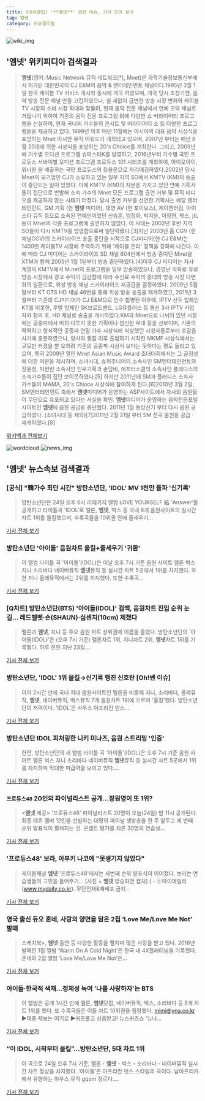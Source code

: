 ```yaml
---
title: (이슈클립) '**엠넷**' 관련 이슈, 기사 모아 보기
tag: 엠넷
category: 이슈클리핑
---
```

![wiki_img](https://user-images.githubusercontent.com/42597476/44503234-41136a80-a6d0-11e8-9071-6fc6418eafe4.png)
## **'**엠넷**'** 위키피디아 검색결과
>**엠넷**(영어: Music Network 뮤직 네트워크[*], Mnet)은 과학기술정보통신부에서 허가된 대한민국의 CJ E&M의 음악 & 엔터테인먼트 채널이다.1995년 3월 1일 한국 케이블 TV 서비스 개시와 동시에 개국 하였으며, 개국 당시 초창기엔, 음악 방송 전문 채널 만을 고집하였으나, 쉴 새없이 급변한 방송 시장 변화와 케이블 TV 시장의 소비 시장 확대와 맞물려, 현재 음악 전문 채널에서 연예 오락 채널로 거듭나기 위하여 기존의 음악 전문 프로그램 외에 다양한 쇼 버라이어티 프로그램을 신설하여, 현재 국내외 가수들의 콘서트 및 버라이어티 쇼 등 다양한 프로그램들을 제공하고 있다. 1999년 이후 매년 11월에는 아시아의 대표 음악 시상식을 표방하는 Mnet 아시안 뮤직 어워드가 개최되고 있으며, 2007년 부터는 매년 8월 20대에 의한 시상식을 표방하는 20's Choice를 개최한다. 그리고, 2009년에 기수별 오디션 프로그램 슈퍼스타K를 방영하고, 2016년부터 기수별 국민 프로듀스 서바이벌 오디션 프로그램 프로듀스 101 시리즈를 개최하여, 아이오아이, 워너원 을 배출하는 국민 프로듀스의 등용문으로 자리매김하였다.2002년 당시 Mnet의 모기업인 CJ가 소유하고 있는 일부 지역 SO에서 KMTV (KM)의 송출이 중단되는 일이 있었다. 이에 KMTV (KM)의 지분을 가지고 있던 연예 기획사들이 집단으로 반발해 소속 가수의 Mnet 모든 프로그램 출연 거부 및 뮤직 비디오를 제공하지 않는 사태가 터졌다. 당시 출연 거부를 선언한 기획사는 예당 엔터테인먼트, GM 기획 (현 **엠넷** 미디어), 대영 AV (현 포이보스), 제이엔터컴, 아이스타 뮤직 등으로 소속된 연예인이었던 신승훈, 엄정화, 박지윤, 이정현, 왁스, jtL 등이 Mnet의 각종 프로그램에 출연하지 않았다. 이 사태는 2002년 후반 지역 SO들이 다시 KMTV를 방영함으로써 일단락됐다.[3]지난 2003년 홈 CGV (현 채널CGV)의 스카이라이프 송출 중단을 시작으로 CJ미디어(현 CJ E&M)는 1400만 케이블TV 시장에 주력하기 위해 '케이블 온리' 정책을 강화해 나간다. 이에 따라 CJ 미디어는 스카이라이프 SD 채널 604번에서 방송 중이던 Mnet을 XTM과 함께 2005년 1월 1일부터 방송 중단하였다.[4]이후 CJ 미디어는 자사 계열의 KMTV에서 M.net의 프로그램을 일부 방송하였으나, 경영난 악화로 유료 방송 시장에서 광고 수익이 급감함에 따라 수신료 수익의 증대와 방송 시장 다변화의 일환으로, 위성 방송 채널 스카이라이프 재공급을 결정하였다. 2009년 5월 말부터 KT OTS HD 채널 46번을 통해 위성 방송 송출을 재개하였고, 2011년 3월부터 기존의 CJ미디어가 CJ E&M으로 인수 합병된 이후에, IPTV 선두 업체인 KT를 비롯한, 후발 업체인 SK브로드밴드, LG유플러스 등 통신 3사 IPTV 사업자와 협의 후, HD 채널로 송출을 개시하였다.KM과 Mnet으로 나뉘어 있던 시절에는 공중파에서 미처 다루지 못한 기획이나 참신한 무대 등을 선보이며, 기존의 딱딱하고 형식적인 공중파 연말 가수 시상식에 식상했던 시청자들로부터 호감을 사기에 충분하였으나, 양사의 통합 이후 출범하기 시작한 MKMF 시상식에서는 규모만 커졌을 뿐 오히려 기존의 공중파 시상식 보다는 못하다는 평도 들리고 있으며, 특히 2009년 열린 Mnet Asian Music Award 초대대회에서는 그 공정성에 대한 의문을 제시하며, 소녀시대, 슈퍼주니어의 소속사인 SM엔터테인먼트와 장윤정, 박현빈 소속사인 인우기획과 손담비, 애프터스쿨의 소속사인 플래디스의 소속가수들이 집단 보이콧하였다.[5] 하지만 2011년에 SM과 플래디스 소속사 가수들이 MAMA, 20's Chioce 시상식에 참여하게 된다.[6]2010년 3월 2일, SM엔터테인먼트 측에서 **엠넷**미디어가 운영하는 ASP사이트에서 자사의 음원들이 무단으로 유포되고 있다는 사실을 확인. **엠넷**미디어가 운영하는 음악전문포털 사이트인 **엠넷**에 음원 공급을 중단했다. 2011년 1월 동방신기 부터 다시 음원 공급하였다. (소녀시대 등 제외)[7]2011년 2월 21일 부터 SM 전곡 음원을 공급 · 재개하였다.[8]

<a href="https://ko.wikipedia.org/wiki/엠넷" target="_blank">위키백과 전체보기</a>

![wordcloud](https://s3.ap-northeast-2.amazonaws.com/lyrics101-wordcloud/2018-08-24-1535121101.png)
![news_img](https://user-images.githubusercontent.com/42597476/44507050-1206f400-a6e4-11e8-8d98-7ffbfebb353f.png)
## **'**엠넷**'** 뉴스속보 검색결과
### [공식] "韓가수 최단 시간" 방탄소년단, 'IDOL' MV 1천만 돌파 '신기록'

>방탄소년단은 24일 오후 6시 리패키지 앨범 LOVE YOURSELF 結 'Answer'를 공개하고 타이틀곡 'IDOL'로 멜론, **엠넷**, 벅스 등 국내 8개 음원사이트의 실시간 차트 1위를 올킬했으며, 수록곡들을 10위권 안에 줄세우기...

<a href="http://sports.chosun.com/news/ntype.htm?id=201808250100229440017412&servicedate=20180824" target="_blank">기사 전체 보기</a>

### 방탄소년단 '아이돌' 음원차트 올킬+줄세우기 '귀환'

>이 앨범 타이틀 곡 '아이돌'(IDOL)은 이날 오후 7시 기준 음원 사이트 멜론 벅스 지니 소리바다 네이버뮤직 **엠넷**뮤직 등 실시간 차트 5곳에서 1위를 차지했다. 또한 지니 올레뮤직에서는 2위를 차지했다. 또한 수록곡...

<a href="http://star.mt.co.kr/stview.php?no=2018082417480750809" target="_blank">기사 전체 보기</a>

### [Q차트] 방탄소년단(BTS) '아이돌(IDOL)' 컴백, 음원차트 진입 순위 눈길... 레드벨벳·숀(SHAUN)·십센치(10cm) 제쳤다

>멜론과 **엠넷**, 지니 등 주요 음원 차트 상위권에 이름을 올렸다. 방탄소년단의 '아이돌(IDOL)'은 (오후 7시 기준) 멜론차트 1위, 지니차트 2위, **엠넷**차트 1위를 기록했다.  하루 전인 지난 23일...

<a href="http://www.sportsq.co.kr/news/articleView.html?idxno=299948" target="_blank">기사 전체 보기</a>

### 방탄소년단, 'IDOL' 1위 올킬→신기록 행진 신호탄 [Oh!쎈 이슈]

>이어 2시간 만에 국내 최대 음원사이트인 멜론을 비롯해 지니, 소리바다, 올레뮤직, **엠넷**, 네이버뮤직, 벅스뮤직 7개 음원차트 1위에 오르며 '올킬'했다. 방탄소년단의 저력이다. 'IDOL'은 사우스 아프리칸 댄스...

<a href="http://www.osen.co.kr/article/G1110974489" target="_blank">기사 전체 보기</a>

### 방탄소년단 IDOL 피처링한 니키 미나즈, 음원 스트리밍 '인증'

>한편, 방탄소년단의 새 앨범 타이틀 곡 '아이돌'(IDOL)은 오후 7시 기준 음원 사이트 멜론 벅스 지니 소리바다 네이버뮤직 **엠넷**뮤직 등 실시간 차트 5곳에서 1위를 차지하며 막대한 파급력을 보이고 있다....

<a href="http://www.seconomy.kr/view.php?ud=201808242254461568c4ac3206f2_2" target="_blank">기사 전체 보기</a>

### `프로듀스48` 20인의 파이널리스트 공개...장원영이 또 1위?

><**엠넷** 제공> '프로듀스48' 파이널리스트 20명이 오늘(24일) 밤 11시 공개된다. 최종 데뷔 멤버 12인을 선발하는 대망의 파이널 생방송을 한 주 앞두고 세 번째 순위 발표식이 펼쳐지는 것. 콘셉트 평가를 치른 30명의 연습생...

<a href="http://www.dt.co.kr/contents.html?article_no=2018082402109919040011&ref=naver" target="_blank">기사 전체 보기</a>

### '프로듀스48' 보라, 야부키 나코에 "못생기지 않았다"

>케이블채널 **엠넷** '프로듀스48'에서는 세번째 순위 발표식이 이어졌다. 보라는 연습생들의 고민을 들어주기... [사진 = **엠넷** 방송화면 캡처] ( - ⓒ마이데일리(www.mydaily.co.kr). 무단전재&재배포 금지 -

<a href="http://www.mydaily.co.kr/new_yk/html/read.php?newsid=201808242323815791&ext=na" target="_blank">기사 전체 보기</a>

### 영국 출신 듀오 혼네, 사랑의 양면을 담은 2집 ‘Love Me/Love Me Not’ 발매

>스케치북>, **엠넷** <M Countdown> 출연 등 다양한 활동을 펼치며 많은 사랑을 받고 있다. 2016년 발매한 1집 앨범 ‘Warm On A Cold Night’은 한국 내 4X플래티넘을 기록했다. 혼네의 2집 앨범 ‘Love Me/Love Me Not’은...

<a href="http://sports.khan.co.kr/news/sk_index.html?art_id=201808242223013&sec_id=540301&pt=nv" target="_blank">기사 전체 보기</a>

### 아이돌·한국적 색채…정체성 녹여 '나를 사랑하자'는 BTS

>이 앨범은 공개 1시간 만에 멜론, **엠넷**닷컴, 네이버뮤직, 벅스, 소리바다 등 5개 차트 1위를 했다. 또 수록곡들은 이들 차트 10위권을 점령했다. mimi@yna.co.kr ▶태풍 제보는 여기로 ▶퀴즈풀고 상품받고! 뉴스퀴즈쇼 '뉴나...

<a href="http://app.yonhapnews.co.kr/YNA/Basic/SNS/r.aspx?c=AKR20180824159500005&did=1195m" target="_blank">기사 전체 보기</a>

### “이 IDOL, 시작부터 올킬”...방탄소년단, 5대 차트 1위

>이 곡으로 24일 오후 7시 기준, 멜론・**엠넷**・벅스・소리바다・네이버뮤직 실시간 차트 정상을 차지했다. ‘아이돌’은 아프리칸 댄스 스타일의 곡이다. 남아프리카에서 유행하는 하우스 뮤직 gqom 장르다....

<a href="http://www.dispatch.co.kr/1458344" target="_blank">기사 전체 보기</a>


